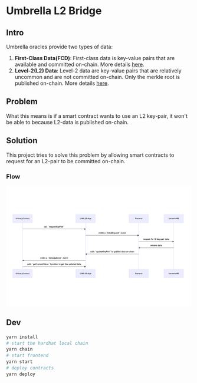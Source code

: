 # Umbrella L2 Bridge

## Intro

Umbrella oracles provide two types of data:
1. **First-Class Data(FCD)**: First-class data is key-value pairs that are
   available and committed on-chain. More details [here](https://umbrella-network.readme.io/docs/intro-to-first-class-data-fcd).
2. **Level-2(L2) Data**: Level-2 data are key-value pairs that are relatively
   uncommon and are not committed on-chain. Only the merkle root is published on-chain.
   More details [here](https://umbrella-network.readme.io/docs/intro-to-layer-2-data-l2d).

## Problem

What this means is if a smart contract wants to use an L2 key-pair, it won't be
able to because L2-data is published on-chain.

## Solution

This project tries to solve this problem by allowing smart contracts
to request for an L2-pair to be committed on-chain.

### Flow

![Flowchart](./flow.mmd.png)

## Dev

```bash
yarn install
# start the hardhat local chain
yarn chain
# start frontend
yarn start
# deploy contracts
yarn deploy
```
